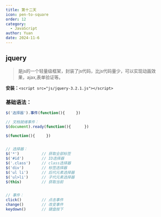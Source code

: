 ```yaml
---
title: 第十二天
icon: pen-to-square
order: 12
category:
  - JavaScript
author: Yuan
date: 2024-11-6
---
```


## jquery
> 是js的一个轻量级框架，封装了js代码，比js代码量少，可以实现动画效果，ajax,表单验证等。

**安装：**`<script src="js/jquery-3.2.1.js"></script>`

### 基础语法：
```javascript
$('选择器').事件(function(){     })

// 文档就绪事件：
$(document).ready(function(){      })

$(function(){     })


// 选择器：
$('*')          // 获取全部标签
$('#id')        // ID选择器
$('.class')     // class选择器
$('div')        // 标签选择器
$('ul li')      // 后代元素选择器
$('ul>li')      // 子代元素选择器
$(this)         // 获取当前


// 事件：
click()         // 点击事件
change()        // 改变事件
keydown()       // 键盘按下
```













